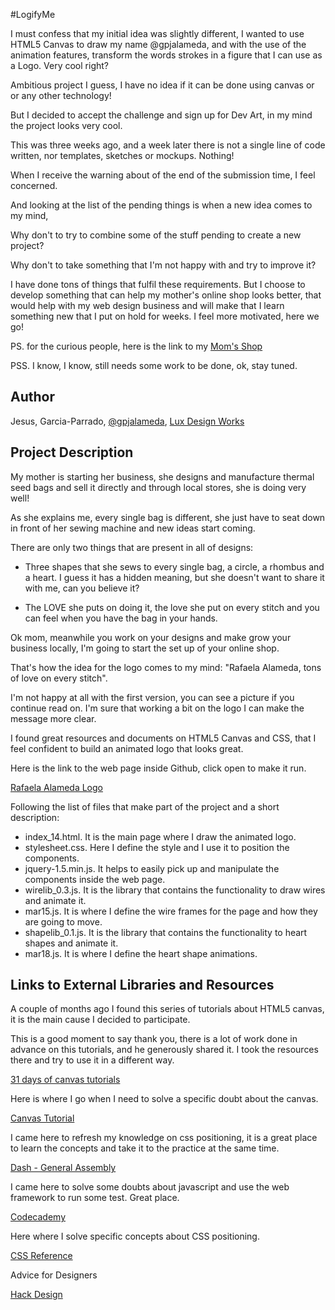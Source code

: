 #LogifyMe

I must confess that my initial idea was slightly different, I wanted to use HTML5 Canvas to draw my name @gpjalameda, and with the use of the animation features, transform the words strokes in a figure that I can use as a Logo. Very cool right?

Ambitious project I guess, I have no idea if it can be done using canvas or or any other technology!

But I decided to accept the challenge and sign up for Dev Art, in my mind the project looks very cool.

This was three weeks ago, and a week later there is not a single line of code written, nor templates, sketches or mockups. Nothing!

When I receive the warning about of the end of the submission time, I feel concerned.

And looking at the list of the pending things is when a new idea comes to my mind, 

Why don't to try to combine some of the stuff pending to create a new project?	

Why don't to take something that I'm not happy with and try to improve it?

I have done tons of things that fulfil these requirements. But I choose to develop something that can help my mother's online shop looks better, that would help with my web design business and will make that I learn something new that I put on hold for weeks. I feel more motivated, here we go!

PS. for the curious people, here is the link to my [Mom's Shop](http://es.dawanda.com/shop/rafaelalameda?partnerid=ShopCreated&utm_source=ShopCreated&utm_medium=E-Mail&utm_campaign=ShopCreated&mail_tracking=_mail-es-shop_created-2014-02-11134 "Mom's Shop")

PSS. I know, I know, still needs some work to be done, ok, stay tuned.

## Author

Jesus, Garcia-Parrado, [@gpjalameda](https://twitter.com/GPJAlameda "@gpjalameda"), [Lux Design Works](www.luxdesignworks.com "Lux Design Works")

## Project Description

My mother is starting her business, she designs and manufacture thermal seed bags and sell it directly and through local stores, she is doing very well!

As she explains me, every single bag is different, she just have to seat down in front of her sewing machine and new ideas start coming.

There are only two things that are present in all of designs:

- Three shapes that she sews to every single bag, a circle, a rhombus and a heart. I guess it has a hidden meaning, but she doesn't want to share it with me, can you believe it?

- The LOVE she puts on doing it, the love she put on every stitch and you can feel when you have the bag in your hands.

Ok mom, meanwhile you work on your designs and make grow your business locally, I'm going to start the set up of your online shop.

That's how the idea for the logo comes to my mind: "Rafaela Alameda, tons of love on every stitch".

I'm not happy at all with the first version, you can see a picture if you continue read on. I'm sure that working a bit on the logo I can make the message more clear.

I found great resources and documents on HTML5 Canvas and CSS, that I feel confident to build an animated logo that looks great.

Here is the link to the web page inside Github, click open to make it run.

[Rafaela Alameda Logo](project_code/index_14.html "Rafaela Alameda Logo")

Following the list of files that make part of the project and a short description:

- index_14.html. It is the main page where I draw the animated logo.
- stylesheet.css. Here I define the style and I use it to position the components.
- jquery-1.5.min.js. It helps to easily pick up and manipulate the components inside the web page.
- wirelib_0.3.js. It is the library that contains the functionality to draw wires and animate it.
- mar15.js. It is where I define the wire frames for the page and how they are going to move.
- shapelib_0.1.js. It is the library that contains the functionality to heart shapes and animate it.
- mar18.js. It is where I define the heart shape animations.

## Links to External Libraries and Resources

A couple of months ago I found this series of tutorials about HTML5 canvas, it is the main cause I decided to participate.

This is a good moment to say thank you, there is a lot of work done in advance on this tutorials, and he generously shared it. I took the resources there and try to use it in a different way.

[31 days of canvas tutorials](http://creativejs.com/2011/08/31-days-of-canvas-tutorials/ "31 days of canvas tutorials")

Here is where I go when I need to solve a specific doubt about the canvas.

[Canvas Tutorial](https://developer.mozilla.org/en-US/docs/Web/Guide/HTML/Canvas_tutorial?redirectlocale=en-US&redirectslug=Canvas_tutorial "Canvas Tutorial")

I came here to refresh my knowledge on css positioning, it is a great place to learn the concepts and take it to the practice at the same time.

[Dash - General Assembly](https://dash.generalassemb.ly/ "Dash General Assembly")

I came here to solve some doubts about javascript and use the web framework to run some test. Great place.

[Codecademy](http://www.codecademy.com/ "Codecademy")

Here where I solve specific concepts about CSS positioning.

[CSS Reference](https://developer.mozilla.org/en-US/docs/Web/CSS "CSS Reference")

Advice for Designers

[Hack Design](https://hackdesign.org/ "Hack Design")

